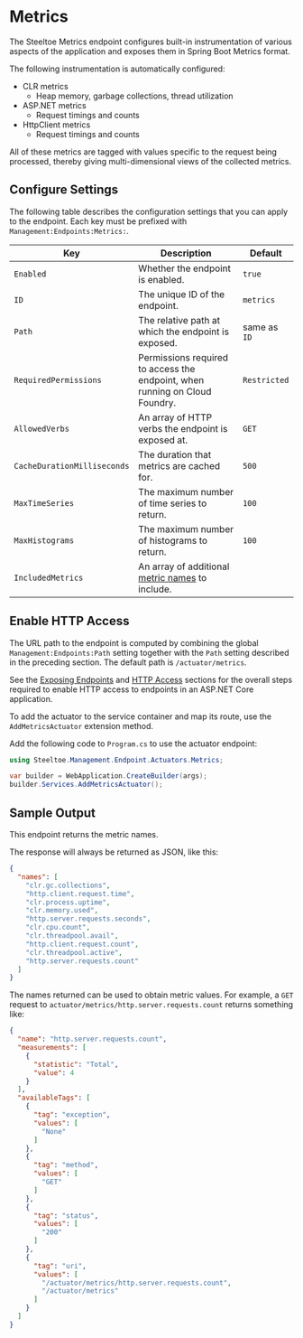 # Metrics

The Steeltoe Metrics endpoint configures built-in instrumentation of various aspects of the application and exposes them in Spring Boot Metrics format.

The following instrumentation is automatically configured:

* CLR metrics
  * Heap memory, garbage collections, thread utilization
* ASP.NET metrics
  * Request timings and counts
* HttpClient metrics
  * Request timings and counts

All of these metrics are tagged with values specific to the request being processed, thereby giving multi-dimensional views of the collected metrics.

## Configure Settings

The following table describes the configuration settings that you can apply to the endpoint.
Each key must be prefixed with `Management:Endpoints:Metrics:`.

| Key | Description | Default |
| --- | --- | --- |
| `Enabled` | Whether the endpoint is enabled. | `true` |
| `ID` | The unique ID of the endpoint. | `metrics` |
| `Path` | The relative path at which the endpoint is exposed. | same as `ID` |
| `RequiredPermissions` | Permissions required to access the endpoint, when running on Cloud Foundry. | `Restricted` |
| `AllowedVerbs` | An array of HTTP verbs the endpoint is exposed at. | `GET` |
| `CacheDurationMilliseconds` | The duration that metrics are cached for. | `500` |
| `MaxTimeSeries` | The maximum number of time series to return. | `100` |
| `MaxHistograms` | The maximum number of histograms to return. | `100` |
| `IncludedMetrics` | An array of additional [metric names](https://learn.microsoft.com/dotnet/core/diagnostics/available-counters#systemruntime-counters) to include. | |

## Enable HTTP Access

The URL path to the endpoint is computed by combining the global `Management:Endpoints:Path` setting together with the `Path` setting described in the preceding section.
The default path is `/actuator/metrics`.

See the [Exposing Endpoints](./using-endpoints.md#exposing-endpoints) and [HTTP Access](./using-endpoints.md#http-access) sections for the overall steps required to enable HTTP access to endpoints in an ASP.NET Core application.

To add the actuator to the service container and map its route, use the `AddMetricsActuator` extension method.

Add the following code to `Program.cs` to use the actuator endpoint:

```csharp
using Steeltoe.Management.Endpoint.Actuators.Metrics;

var builder = WebApplication.CreateBuilder(args);
builder.Services.AddMetricsActuator();
```

## Sample Output

This endpoint returns the metric names.

The response will always be returned as JSON, like this:

```json
{
  "names": [
    "clr.gc.collections",
    "http.client.request.time",
    "clr.process.uptime",
    "clr.memory.used",
    "http.server.requests.seconds",
    "clr.cpu.count",
    "clr.threadpool.avail",
    "http.client.request.count",
    "clr.threadpool.active",
    "http.server.requests.count"
  ]
}
```

The names returned can be used to obtain metric values.
For example, a `GET` request to `actuator/metrics/http.server.requests.count` returns something like:

```json
{
  "name": "http.server.requests.count",
  "measurements": [
    {
      "statistic": "Total",
      "value": 4
    }
  ],
  "availableTags": [
    {
      "tag": "exception",
      "values": [
        "None"
      ]
    },
    {
      "tag": "method",
      "values": [
        "GET"
      ]
    },
    {
      "tag": "status",
      "values": [
        "200"
      ]
    },
    {
      "tag": "uri",
      "values": [
        "/actuator/metrics/http.server.requests.count",
        "/actuator/metrics"
      ]
    }
  ]
}
```
